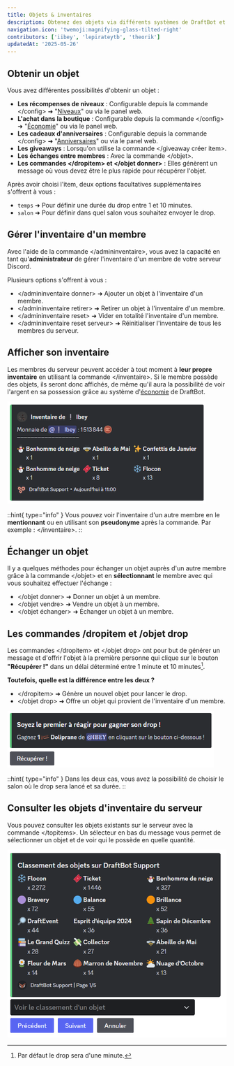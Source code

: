 ```yaml
---
title: Objets & inventaires
description: Obtenez des objets via différents systèmes de DraftBot et affichez-les aux autres membres !
navigation.icon: 'twemoji:magnifying-glass-tilted-right'
contributors: ['iibey', 'lepirateytb', 'theorik']
updatedAt: '2025-05-26'
---
```


## Obtenir un objet

Vous avez différentes possibilités d'obtenir un objet :

- **Les récompenses de niveaux** : Configurable depuis la commande \</config> ➜ "[Niveaux](/docs/modules/niveaux)" ou via le panel web.
- **L'achat dans la boutique** : Configurable depuis la commande \</config> ➜ "[Économie](/docs/modules/economie)" ou via le panel web.
- **Les cadeaux d'anniversaires** : Configurable depuis la commande \</config> ➜ "[Anniversaires](/docs/modules/anniversaires)" ou via le panel web.
- **Les giveaways** : Lorsqu'on utilise la commande \</giveaway créer item>.
- **Les échanges entre membres** : Avec la commande \</objet>.
- **Les commandes \</dropitem> et \</objet donner>** : Elles génèrent un message où vous devez être le plus rapide pour récupérer l'objet.

Après avoir choisi l'item, deux options facultatives supplémentaires s'offrent à vous :

- `temps` ➜ Pour définir une durée du drop entre 1 et 10 minutes.
- `salon` ➜ Pour définir dans quel salon vous souhaitez envoyer le drop.

## Gérer l'inventaire d'un membre

Avec l'aide de la commande \</admininventaire>, vous avez la capacité en tant qu'**administrateur** de gérer l'inventaire d'un membre de votre serveur Discord.

Plusieurs options s'offrent à vous :

- \</admininventaire donner> ➜ Ajouter un objet à l'inventaire d'un membre.
- \</admininventaire retirer> ➜ Retirer un objet à l'inventaire d'un membre.
- \</admininventaire reset> ➜ Vider en totalité l'inventaire d'un membre.
- \</admininventaire reset serveur> ➜ Réinitialiser l'inventaire de tous les membres du serveur.

## Afficher son inventaire

Les membres du serveur peuvent accéder à tout moment à **leur propre inventaire** en utilisant la commande \</inventaire>. Si le membre possède des objets, ils seront donc affichés, de même qu'il aura la possibilité de voir l'argent en sa possession grâce au système d'[économie](/docs/modules/economie) de DraftBot.

![Aperçu de l'inventaire d'un membre](../assets/inventaire/inventory.png)

::hint{ type="info" }
  Vous pouvez voir l'inventaire d'un autre membre en le **mentionnant** ou en utilisant son **pseudonyme** après la commande. Par exemple : \</inventaire>.
::

## Échanger un objet

Il y a quelques méthodes pour échanger un objet auprès d'un autre membre grâce à la commande \</objet> et en **sélectionnant** le membre avec qui vous souhaitez effectuer l'échange :

- \</objet donner> ➜ Donner un objet à un membre.
- \</objet vendre> ➜ Vendre un objet à un membre.
- \</objet échanger> ➜ Échanger un objet à un membre.

## Les commandes /dropitem et /objet drop

Les commandes \</dropitem> et \</objet drop> ont pour but de générer un message et d'offrir l'objet à la première personne qui clique sur le bouton **"Récupérer !"** dans un délai déterminé entre 1 minute et 10 minutes[^1].
[^1]:Par défaut le drop sera d'une minute.

**Toutefois, quelle est la différence entre les deux ?**

- \</dropitem> ➜ Génère un nouvel objet pour lancer le drop.
- \</objet drop> ➜ Offre un objet qui provient de l'inventaire d'un membre.

![Aperçu de la commande /objet drop](../assets/inventaire/dropitem.png)

::hint{ type="info" }
  Dans les deux cas, vous avez la possibilité de choisir le salon où le drop sera lancé et sa durée.
::

## Consulter les objets d'inventaire du serveur

Vous pouvez consulter les objets existants sur le serveur avec la commande \</topitems>. Un sélecteur en bas du message vous permet de sélectionner un objet et de voir qui le possède en quelle quantité.

![Aperçu de la commande /topitems](../assets/inventaire/topitems.png)
